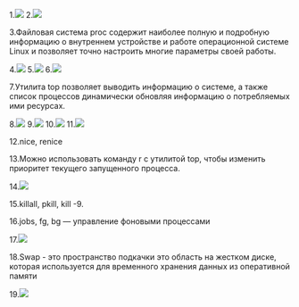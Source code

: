1.![](images/1.png)
2.![](images/2.png)

3.Файловая система proc содержит наиболее полную и подробную информацию о внутреннем устройстве и работе операционной системе Linux и позволяет точно настроить многие параметры своей работы.

4.![](images/3.png)
5.![](images/4.png)
6.![](images/5.png)

7.Утилита top позволяет выводить информацию о системе, а также список процессов динамически обновляя информацию о потребляемых ими ресурсах.

8.![](images/6.png)
9.![](images/7.png)
10.![](images/8.png)
11.![](images/9.png)

12.nice, renice

13.Можно использовать команду r с утилитой top, чтобы изменить приоритет текущего запущенного процесса.

14.![](images/10.png)

15.killall, pkill, kill -9.

16.jobs, fg, bg — управление фоновыми процессами

17.![](images/11.png)

18.Swap - это пространство подкачки это область на жестком диске, которая используется для временного хранения данных из оперативной памяти

19.![](images/12.png)